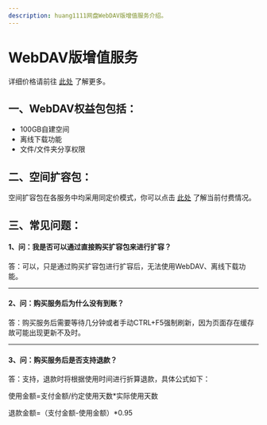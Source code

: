 ```yaml
---
description: huang1111网盘WebDAV版增值服务介绍。
---
```


# WebDAV版增值服务

详细价格请前往 [此处](../huang1111-zi-jian-kong-jian/jia-ge-mo-shi.md) 了解更多。

## 一、WebDAV权益包包括：

* 100GB自建空间
* 离线下载功能
* 文件/文件夹分享权限



## 二、空间扩容包：

空间扩容包在各服务中均采用同定价模式，你可以点击 [此处](../huang1111-zi-jian-kong-jian/jia-ge-mo-shi.md#zi-jian-kong-jian-kuo-rong-bao-jia-ge) 了解当前付费情况。



## 三、常见问题：

#### 1、问：我是否可以通过直接购买扩容包来进行扩容？

答：可以，只是通过购买扩容包进行扩容后，无法使用WebDAV、离线下载功能。

***

#### 2、问：购买服务后为什么没有到账？

答：购买服务后需要等待几分钟或者手动CTRL+F5强制刷新，因为页面存在缓存故可能出现更新不及时。

***

#### 3、问：购买服务后是否支持退款？

答：支持，退款时将根据使用时间进行折算退款，具体公式如下：

使用金额=支付金额/约定使用天数\*实际使用天数

退款金额=（支付金额-使用金额）\*0.95
